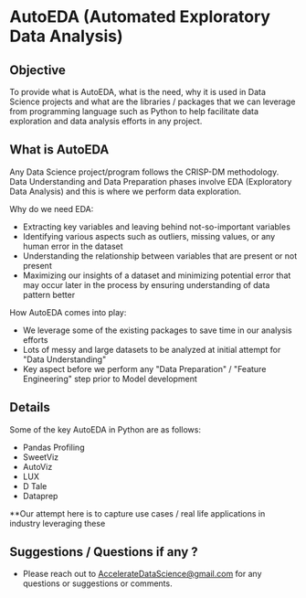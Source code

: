 # AutoEDA (Automated Exploratory Data Analysis)

## Objective

To provide what is AutoEDA, what is the need, why it is used in Data Science projects and what are the libraries / packages that we can leverage from programming language such as Python to help facilitate data exploration and data analysis efforts in any project.

## What is AutoEDA

Any Data Science project/program follows the CRISP-DM methodology. Data Understanding and Data Preparation phases involve EDA (Exploratory Data Analysis) and this is where we perform data exploration.

Why do we need EDA:
-	Extracting key variables and leaving behind not-so-important variables
-	Identifying various aspects such as outliers, missing values, or any human error in the dataset
-	Understanding the relationship between variables that are present or not present
-	Maximizing our insights of a dataset and minimizing potential error that may occur later in the process by ensuring understanding of data pattern better

How AutoEDA comes into play:
- We leverage some of the existing packages to save time in our analysis efforts
- Lots of messy and large datasets to be analyzed at initial attempt for "Data Understanding"
- Key aspect before we perform any "Data Preparation" / "Feature Engineering" step prior to Model development

## Details

Some of the key AutoEDA in Python are as follows:
- Pandas Profiling
- SweetViz
- AutoViz
- LUX
- D Tale
- Dataprep

**Our attempt here is to capture use cases / real life applications in industry leveraging these

## Suggestions / Questions if any ?

- Please reach out to AccelerateDataScience@gmail.com for any questions or suggestions or comments.




